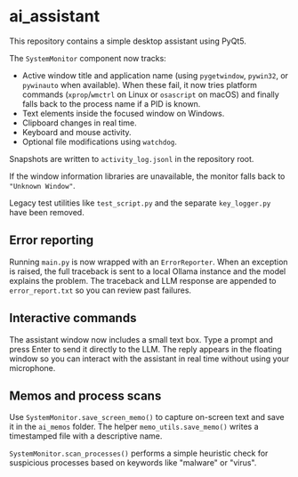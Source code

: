 # ai_assistant
This repository contains a simple desktop assistant using PyQt5.

The `SystemMonitor` component now tracks:

- Active window title and application name (using `pygetwindow`, `pywin32`, or `pywinauto` when available).
  When these fail, it now tries platform commands (`xprop`/`wmctrl` on Linux or
  `osascript` on macOS) and finally falls back to the process name if a PID is
  known.
- Text elements inside the focused window on Windows.
- Clipboard changes in real time.
- Keyboard and mouse activity.
- Optional file modifications using `watchdog`.

Snapshots are written to `activity_log.jsonl` in the repository root.

If the window information libraries are unavailable, the monitor falls back to `"Unknown Window"`.

Legacy test utilities like `test_script.py` and the separate `key_logger.py` have been removed.

## Error reporting

Running `main.py` is now wrapped with an `ErrorReporter`. When an
exception is raised, the full traceback is sent to a local Ollama
instance and the model explains the problem. The traceback and LLM
response are appended to `error_report.txt` so you can review past
failures.

## Interactive commands

The assistant window now includes a small text box. Type a prompt and press
Enter to send it directly to the LLM. The reply appears in the floating window
so you can interact with the assistant in real time without using your
microphone.

## Memos and process scans

Use `SystemMonitor.save_screen_memo()` to capture on-screen text and save it in the `ai_memos` folder. The helper `memo_utils.save_memo()` writes a timestamped file with a descriptive name.

`SystemMonitor.scan_processes()` performs a simple heuristic check for suspicious processes based on keywords like "malware" or "virus".
